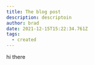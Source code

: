 ```yaml
---
title: The blog post
description: descriptoin
author: brad
date: 2021-12-15T15:22:34.761Z
tags:
  - created
---
```

hi there
